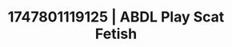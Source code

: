 ---
categories:
- Nude shadows
- Spiritual kink
- Elegant fetish
- Sensual teasing
- Caressing curves
image: /assets/images/1747801119125.jpg
layout: post
seo:
  description: Featured content with premium Scat Fetish, ABDL Play. HD images available.
  keywords: Scat Fetish, ABDL Play
  og_image: /assets/images/1747801119125.jpg
  schema_type: VisualArtwork
tags:
- ABDL Play
- Scat Fetish
- '#1747801119125'
title: 1747801119125 | ABDL Play Scat Fetish
---